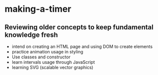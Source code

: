 # making-a-timer

## Reviewing older concepts to keep fundamental knowledge fresh

- intend on creating an HTML page and using DOM to create elements
- practice animation usage in styling
- Use classes and constructor
- learn intervals usage through JavaScript
- learning SVG (scalable vector graphics)